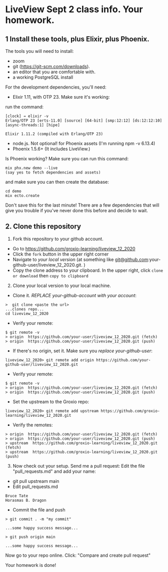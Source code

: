 # LiveView Sept 2 class info. Your homework. 

## 1 Install these tools, plus Elixir, plus Phoenix. 

The tools you will need to install: 

- zoom 
- git (https://git-scm.com/downloads). 
- an editor that you are comfortable with. 
- a working PostgreSQL install

For the development dependencies, you'll need: 

- Elixir 1.11, with OTP 23. Make sure it's working: 

run the command: 

```
[clock] ➔ elixir -v
Erlang/OTP 23 [erts-11.0] [source] [64-bit] [smp:12:12] [ds:12:12:10] [async-threads:1] [hipe]

Elixir 1.11.2 (compiled with Erlang/OTP 23)
```

- node.js. Not optional! for Phoenix assets (I'm running npm -v 6.13.4)
- Phoenix 1.5.6+ (It includes LiveView.)


Is Phoenix working? Make sure you can run this command: 

```
mix phx.new demo --live
(say yes to fetch dependencies and assets)
```

and make sure you can then create the database: 

```
cd demo
mix ecto.create
```

Don't save this for the last minute! There are a few dependencies that will give you trouble if you've never done this before and decide to wait. 


## 2. Clone this repository

1. Fork this repository to your github account. 

- Go to https://github.com/groxio-learning/liveview_12_2020
- Click the `fork` button in the upper right corner
- Navigate to *your local version* (at something like git@github.com:your-github-user/liveview_12_2020.git. )
- Copy the clone address to your clipboard. In the upper right, click `clone or download` then `copy to clipboard`

2. Clone your local version to your local machine. 

- Clone it. *REPLACE your-github-account with your account*:  

```
>  git clone <paste the url>
...clones repo...
cd liveview_12_2020
```

- Verify your remote: 

```
$ git remote -v
> origin  https://github.com/your-user/liveview_12_2020.git (fetch)
> origin  https://github.com/your-user/liveview_12_2020.git (push)
```


- If there's no origin, set it. Make sure you *replace your-github-user*:

```
liveview_12_2020> git remote add origin https://github.com/your-github-user/liveview_12_2020.git
```

- Verify your remote: 

```
$ git remote -v
> origin  https://github.com/your-user/liveview_12_2020.git (fetch)
> origin  https://github.com/your-user/liveview_12_2020.git (push)
```

- Set the upstream to the Groxio repo:

```
liveview_12_2020> git remote add upstream https://github.com/groxio-learning/liveview_12_2020.git
```

- Verify the remotes: 

```
> origin  https://github.com/your-user/liveview_12_2020.git (fetch)
> origin  https://github.com/your-user/liveview_12_2020.git (push)
> upstream  https://github.com/groxio-learning/liveview_12_2020.git (fetch)
> upstream  https://github.com/groxio-learning/liveview_12_2020.git (push)
```

3. Now check out your setup. Send me a pull request: Edit the file "pull_requests.md" and add your name: 

- git pull upstream main
- Edit pull_requests.md

```
Bruce Tate
Horasmas B. Dragon
```

- Commit the file and push

```
> git commit . -m "my commit"

...some happy success message...

> git push origin main

...some happy success message...
```

Now go to your repo online. Click: "Compare and create pull request" 

Your homework is done!
